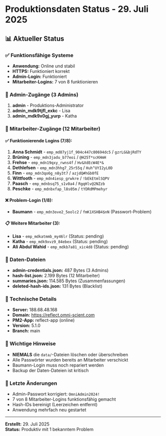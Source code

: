 # Produktionsdaten Status - 29. Juli 2025

## 📊 Aktueller Status

### ✅ Funktionsfähige Systeme
- **Anwendung:** Online und stabil
- **HTTPS:** Funktioniert korrekt
- **Admin-Login:** Funktioniert
- **Mitarbeiter-Logins:** 7 von 8 funktionieren

### 🔐 Admin-Zugänge (3 Admins)
1. **admin** - Produktions-Administrator
2. **admin_mdk9tjfl_exkc** - Lisa
3. **admin_mdk9x0gj_yurp** - Katha

### 👥 Mitarbeiter-Zugänge (12 Mitarbeiter)

#### ✅ Funktionierende Logins (7/8):
1. **Anna Schmidt** - `emp_md87yj1f_904c447c80694dc5` / `gzrLG&bjRdTY`
2. **Brüning** - `emp_mdn3jadu_b77eoi` / `@H25T*scKHmH`
3. **Frehse** - `emp_mdn19qxy_rwns4f` / `Hv&XdEcW4E*&`
4. **Dethlefsen** - `emp_mdn3hhg7_25r55q` / `Huh^UYI2yL0D`
5. **Finn** - `emp_mdn3qo6g_n8y3t7` / `azjdQ#hGb0fE`
6. **Wittfooth** - `emp_mdn4iesp_grwkre` / `!bEkEtmlSQPV`
7. **Paasch** - `emp_mdnbsq75_s1v0a4` / `RgqHlv@2NZzb`
8. **Peschke** - `emp_mdnbxfap_l8s05m` / `tYDRdMPmehyr`

#### ❌ Problem-Login (1/8):
- **Baumann** - `emp_mdn3ove2_5oolc2` / `fmK1XSHB4$nN` (Passwort-Problem)

#### 📋 Weitere Mitarbeiter (3):
- **Lisa** - `emp_mdkatmmb_my46lr` (Status: pending)
- **Katha** - `emp_mdk9xvz9_84ebex` (Status: pending)
- **Ali Abdul Wahid** - `emp_mdkb7a81_xic4d8` (Status: pending)

### 📁 Daten-Dateien
- **admin-credentials.json:** 487 Bytes (3 Admins)
- **hash-list.json:** 2.199 Bytes (12 Mitarbeiter)
- **summaries.json:** 114.585 Bytes (Zusammenfassungen)
- **deleted-hash-ids.json:** 131 Bytes (Blacklist)

### 🔧 Technische Details
- **Server:** 188.68.48.168
- **Domain:** https://reflect.omni-scient.com
- **PM2-App:** reflect-app (online)
- **Version:** 5.1.0
- **Branch:** main

### 🚨 Wichtige Hinweise
- **NIEMALS** die `data/`-Dateien löschen oder überschreiben
- Alle Passwörter wurden bereits an Mitarbeiter verschickt
- Baumann-Login muss noch repariert werden
- Backup der Daten-Dateien ist kritisch

### 📝 Letzte Änderungen
- Admin-Passwort korrigiert: `OmniAdmin2024!`
- 7 von 8 Mitarbeiter-Logins funktionsfähig gemacht
- Hash-IDs bereinigt (Leerzeichen entfernt)
- Anwendung mehrfach neu gestartet

---
**Erstellt:** 29. Juli 2025  
**Status:** Produktiv mit 1 bekanntem Problem 